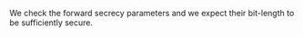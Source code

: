 
We check the forward secrecy parameters and we expect their bit-length to be
 sufficiently secure.
